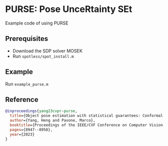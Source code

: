 # PURSE: Pose UnceRtainty SEt
Example code of using PURSE

## Prerequisites
- Download the SDP solver MOSEK 
- Run `spotless/spot_install.m`

## Example
Run `example_purse.m`

## Reference
```bibtex
@inproceedings{yang23cvpr-purse,
  title={Object pose estimation with statistical guarantees: Conformal keypoint detection and geometric uncertainty propagation},
  author={Yang, Heng and Pavone, Marco},
  booktitle={Proceedings of the IEEE/CVF Conference on Computer Vision and Pattern Recognition},
  pages={8947--8958},
  year={2023}
}
```
